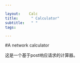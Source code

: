 ```yaml
---

layout:    Calc
title:      " Calculator"
subtitle:   " "
tags:

---
```


#A network calculator

这是一个基于post响应请求的计算器。
